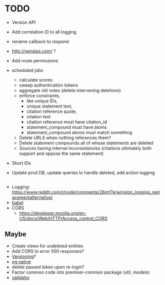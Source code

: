 # TODO

* Version API
* Add correlation ID to all logging

* rename callback to respond
* http://ramdajs.com/ ? 
* Add route permissions

* scheduled jobs
  * calculate scores
  * sweep authentication tokens
  * aggregate old votes (delete intervening deletions)
  * enforce constraints, 
    * like unique IDs, 
    * unique statement text, 
    * citation reference quote, 
    * citation text
    * citation reference must have citation_id
    * statement_compound must have atoms
    * statement_compound atoms must match something
  * Delete URLS when nothing references them?
  * Delete statement compounds all of whose statements are deleted
  * Sources having internal inconsistencies (citations ultimately both support and oppose the same statement)
* Short IDs

* Update prod DB, update queries to handle deleted, add action logging
##
* Logging: https://www.reddit.com/r/node/comments/26mf7e/winston_logging_replacementalternative/
* [babel](https://github.com/babel/example-node-server#getting-ready-for-production-use)
* CORS
  * https://developer.mozilla.org/en-US/docs/Web/HTTP/Access_control_CORS
## Maybe
* Create views for undeleted entities
* Add CORS to error 500 responses?
* [Versioning](https://docs.aws.amazon.com/lambda/latest/dg/versioning-aliases.html)?
* [pg native](https://github.com/brianc/node-postgres#native-bindings)
* delete passed token upon re-login?
* Factor common code into premiser-common package (util, models)
* [validator](https://www.npmjs.com/package/validator)